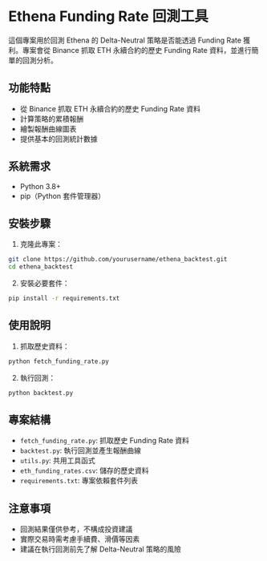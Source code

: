 # Ethena Funding Rate 回測工具

這個專案用於回測 Ethena 的 Delta-Neutral 策略是否能透過 Funding Rate 獲利。專案會從 Binance 抓取 ETH 永續合約的歷史 Funding Rate 資料，並進行簡單的回測分析。

## 功能特點

- 從 Binance 抓取 ETH 永續合約的歷史 Funding Rate 資料
- 計算策略的累積報酬
- 繪製報酬曲線圖表
- 提供基本的回測統計數據

## 系統需求

- Python 3.8+
- pip（Python 套件管理器）

## 安裝步驟

1. 克隆此專案：
```bash
git clone https://github.com/yourusername/ethena_backtest.git
cd ethena_backtest
```

2. 安裝必要套件：
```bash
pip install -r requirements.txt
```

## 使用說明

1. 抓取歷史資料：
```bash
python fetch_funding_rate.py
```

2. 執行回測：
```bash
python backtest.py
```

## 專案結構

- `fetch_funding_rate.py`: 抓取歷史 Funding Rate 資料
- `backtest.py`: 執行回測並產生報酬曲線
- `utils.py`: 共用工具函式
- `eth_funding_rates.csv`: 儲存的歷史資料
- `requirements.txt`: 專案依賴套件列表

## 注意事項

- 回測結果僅供參考，不構成投資建議
- 實際交易時需考慮手續費、滑價等因素
- 建議在執行回測前先了解 Delta-Neutral 策略的風險 